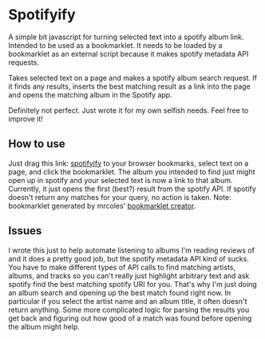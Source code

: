Spotifyify
=========

A simple bit javascript for turning selected text into a spotify album link.  Intended to be used as a bookmarklet.  It needs to be loaded by a bookmarklet as an external script because it makes spotify metadata API requests.  

Takes selected text on a page and makes a spotify album search request.  If it finds any results, inserts the best matching result as a link into the page and opens the matching album in the Spotify app.

Definitely not perfect.  Just wrote it for my own selfish needs.  Feel free to improve it!

How to use
----------
Just drag this link: <a href="javascript:(function()%7Bfunction%20callback()%7BspotifyifySelection()%7Dvar%20s%3Ddocument.createElement(%22script%22)%3Bs.src%3D%22https%3A%2F%2Fraw.github.com%2Frickychang%2Fspotifyify%2Fmaster%2Fspotifyify.js%22%3Bif(s.addEventListener)%7Bs.addEventListener(%22load%22%2Ccallback%2Cfalse)%7Delse%20if(s.readyState)%7Bs.onreadystatechange%3Dcallback%7Ddocument.body.appendChild(s)%3B%7D)();">spotifyify</a> to your browser bookmarks, select text on a page, and click the bookmarklet.  The album you intended to find just might open up in spotify and your selected text is now a link to that album.  Currently, it just opens the first (best?) result from the spotify API.  If spotify doesn't return any matches for your query, no action is taken.  Note: bookmarklet generated by mrcoles' [bookmarklet creator](http://mrcoles.com/bookmarklet/).

Issues
------
I wrote this just to help automate listening to albums I'm reading reviews of and it does a pretty good job, but the spotify metadata API kind of sucks.  You have to make different types of API calls to find matching artists, albums, and tracks so you can't really just highlight arbitrary text and ask spotify find the best matching spotify URI for you.  That's why I'm just doing an album search and opening up the best match found right now.  In particular if you select the artist name and an album title, it often doesn't return anything.  Some more complicated logic for parsing the results you get back and figuring out how good of a match was found before opening the album might help.